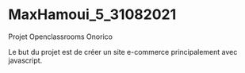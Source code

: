 # MaxHamoui_5_31082021

Projet Openclassrooms Onorico

Le but du projet est de créer un site e-commerce principalement avec javascript.
